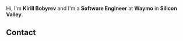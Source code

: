 Hi, I'm **Kirill Bobyrev** and I'm a **Software Engineer** at **Waymo** in
**Silicon Valley**.

## Contact
